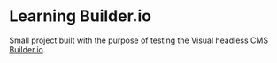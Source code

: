 # Learning Builder.io

Small project built with the purpose of testing the Visual headless CMS [Builder.io](https://www.builder.io/).
